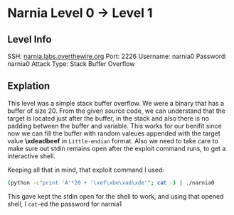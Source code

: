 # Narnia Level 0 -> Level 1


## Level Info
SSH: [narnia.labs.overthewire.org](narnia.labs.overthewire.org)
Port: 2226
Username: narnia0
Password: narnia0
Attack Type: Stack Buffer Overflow


## Explation
This level was a simple stack buffer overflow. We were a binary that has a buffer of size 20.
From the given source code, we can understand that the target is located just after the buffer, in the stack and also there is no padding between the buffer and variable.
This works for our benifit since now we can fill the buffer with random valeues appended with the target value **\xdeadbeef** in `Little-endian` format.
Also we need to take care to make sure out stdin remains open after the exploit command runs, to get a interactive shell.


Keeping all that in mind, that exploit command I used:
```bash
(python -c"print 'A'*20 + '\xef\xbe\xad\xde'"; cat -) | ./narnia0
```

This gave kept the stdin open for the shell to work, and using that opened shell, I `cat`-ed the password for narnia1

